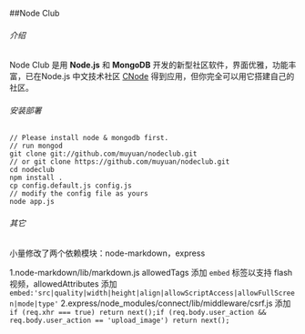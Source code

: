 ##Node Club

###### 介绍
Node Club 是用 **Node.js** 和 **MongoDB** 开发的新型社区软件，界面优雅，功能丰富，已在Node.js 中文技术社区 [CNode](http://cnodejs.org) 得到应用，但你完全可以用它搭建自己的社区。

###### 安装部署
    // Please install node & mongodb first.  
    // run mongod
    git clone git://github.com/muyuan/nodeclub.git
    // or git clone https://github.com/muyuan/nodeclub.git
    cd nodeclub
    npm install .
    cp config.default.js config.js
    // modify the config file as yours
    node app.js

###### 其它
小量修改了两个依赖模块：node-markdown，express
 
   1.node-markdown/lib/markdown.js allowedTags 添加 `embed` 标签以支持 flash 视频，allowedAttributes 添加 `embed:'src|quality|width|height|align|allowScriptAccess|allowFullScreen|mode|type'` 
   2.express/node_modules/connect/lib/middleware/csrf.js 添加 `if (req.xhr === true) return next();if (req.body.user_action && req.body.user_action == 'upload_image') return next();`


